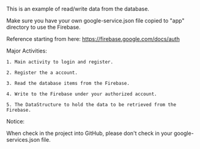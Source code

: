 This is an example of read/write data from the database.

Make sure you have your own google-service.json file copied to "app" directory to use the Firebase.

Reference starting from here:
https://firebase.google.com/docs/auth

Major Activities:

    1. Main activity to login and register.

    2. Register the a account.

    3. Read the database items from the Firebase.

    4. Write to the Firebase under your authorized account.

    5. The DataStructure to hold the data to be retrieved from the Firebase.

Notice:

When check in the project into GitHub, please don't check in your google-services.json file.